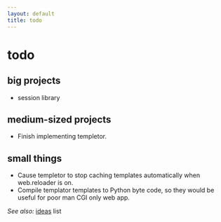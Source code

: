 ```yaml
---
layout: default
title: todo
---
```


# todo

## big projects

* session library 

## medium-sized projects

* Finish implementing templetor.

## small things

* Cause templetor to stop caching templates automatically when web.reloader is on.
* Compile templator templates to Python byte code, so they would be useful for poor man CGI only web app.

_See also:_ [ideas](/ideas) list
